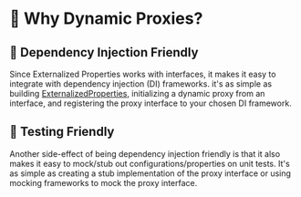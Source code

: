 # 🙋 Why Dynamic Proxies?

## 📌 Dependency Injection Friendly

Since Externalized Properties works with interfaces, it makes it easy to integrate with dependency injection (DI) frameworks. it's as simple as building [ExternalizedProperties](core/src/main/java/io/github/joeljeremy/externalizedproperties/core/ExternalizedProperties.java), initializing a dynamic proxy from an interface, and registering the proxy interface to your chosen DI framework.

## 🧪 Testing Friendly

Another side-effect of being dependency injection friendly is that it also makes it easy to mock/stub out configurations/properties on unit tests. It's as simple as creating a stub implementation of the proxy interface or using mocking frameworks to mock the proxy interface.
